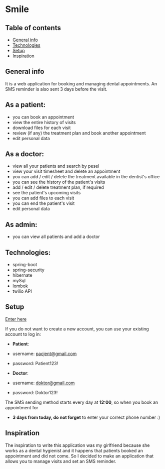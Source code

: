 # Smile


## Table of contents
* [General info](#general-info)
* [Technologies](#technologies)
* [Setup](#setup)
* [Inspiration](#inspiration)

## General info
It is a web application for booking and managing dental appointments.
An SMS reminder is also sent 3 days before the visit.

## As a patient:
- you can book an appointment
- view the entire history of visits
- download files for each visit
- review (if any) the treatment plan and book another appointment
- edit personal data

## As a doctor:
- view all your patients and search by pesel
- view your visit timesheet and delete an appointment
- you can add / edit / delete the treatment available in the dentist's office
- you can see the history of the patient's visits
- add / edit / delete treatment plan, if required
- see the patient's upcoming visits
- you can add files to each visit
- you can end the patient's visit
- edit personal data

## As admin:
- you can view all patients and add a doctor



## Technologies: 
- spring-boot
- spring-security
- hibernate
- mySql
- lombok
- twilio API

## Setup

[Enter here](https://just-smile.herokuapp.com/app)

If you do not want to create a new account, you can use your existing account to log in:
- **Patient**:
- username: pacjent@gmail.com
- password: Patient123!

- **Doctor**: 
- username: doktor@gmail.com
- password: Doktor123!

The SMS sending method starts every day at **12:00**, so when you book an appointment for 
- **3 days from today, do not forget** to enter your correct phone number :)

## Inspiration

The inspiration to write this application was my girlfriend because she works as a dental hygienist and it happens that patients booked an appointment and did not come.
So I decided to make an application that allows you to manage visits and set an SMS reminder.
